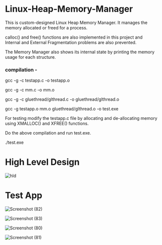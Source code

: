 # Linux-Heap-Memory-Manager

This is custom-designed Linux Heap Memory Manager. It manages the memory allocated or freed for a process.

calloc() and free() functions are also implemented in this project and Internal and External Fragmentation problems are also prevented.

The Memory Manager also shows its internal state by printing the memory usage for each structure.


### compilation - 

 gcc -g -c testapp.c -o testapp.o
 
 gcc -g -c mm.c -o mm.o 
 
 gcc -g -c gluethread/glthread.c -o gluethread/glthread.o
 
 gcc -g testapp.o mm.o gluethread/glthread.o -o test.exe
 
 
 For testing modify the testapp.c file by allocating and de-allocating memory using XMALLOC() and XFREE() functions.
 
 Do the above compilation and run test.exe.
 
./test.exe

# High Level Design

![hld](https://user-images.githubusercontent.com/47227715/138080342-6e2de178-134d-4770-b4d5-cb2a0a93e724.png)


# Test App

![Screenshot (82)](https://user-images.githubusercontent.com/47227715/128883011-56a6152f-f0c4-4dfb-bb8d-3ed88484b973.png)

![Screenshot (83)](https://user-images.githubusercontent.com/47227715/128883106-837cddb2-5a02-4aa1-9466-b9f02b5e99e5.png)

![Screenshot (80)](https://user-images.githubusercontent.com/47227715/128883136-5cbe2228-2aea-414f-aef6-97d2b6ad7adb.png)

![Screenshot (81)](https://user-images.githubusercontent.com/47227715/128883169-5e9f4d4c-3184-4efb-9e0a-29763f771496.png)
